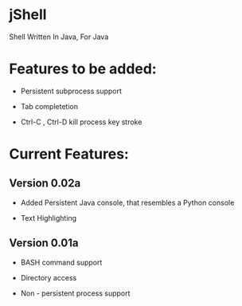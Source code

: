 jShell
======

Shell Written In Java, For Java

# Features to be added:

  - Persistent subprocess support
  
  - Tab completetion
  
  - Ctrl-C , Ctrl-D kill process key stroke
  
# Current Features:

## Version 0.02a

  - Added Persistent Java console, that resembles a Python console

  - Text Highlighting

## Version 0.01a

  - BASH command support
  
  - Directory access

  - Non - persistent process support
